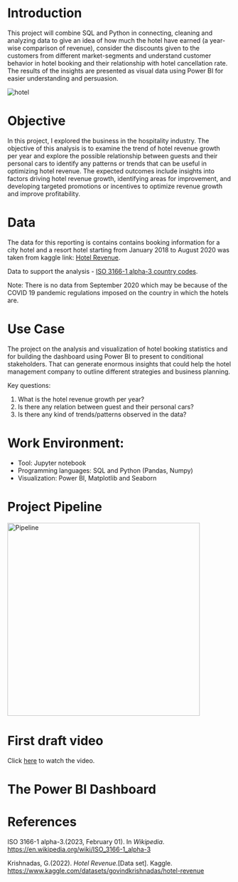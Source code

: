 # Introduction
This project will combine SQL and Python in connecting, cleaning and analyzing data to give an idea of how much the hotel have earned (a year-wise comparison of revenue), consider the discounts given to the customers from different market-segments and understand customer behavior in hotel booking and their relationship with hotel cancellation rate. The results of the insights are presented as visual data using Power BI for easier understanding and persuasion.

![hotel](https://user-images.githubusercontent.com/122539964/231317275-a8bff632-da32-4bfe-b968-e01abbe5fe6f.jpg)

# Objective
In this project, I explored the business in the hospitality industry. The objective of this analysis is to examine the trend of hotel revenue growth per year and explore the possible relationship between guests and their personal cars to identify any patterns or trends that can be useful in optimizing hotel revenue. The expected outcomes include insights into factors driving hotel revenue growth, identifying areas for improvement, and developing targeted promotions or incentives to optimize revenue growth and improve profitability.

# Data
The data for this reporting is contains contains booking information for a city hotel and a resort hotel starting from January 2018 to August 2020 was taken from kaggle link: 
[Hotel Revenue](https://www.kaggle.com/datasets/govindkrishnadas/hotel-revenue).

Data to support the analysis - [ISO 3166-1 alpha-3 country codes](https://en.wikipedia.org/wiki/ISO_3166-1_alpha-3).

Note: There is no data from September 2020 which may be because of the COVID 19 pandemic regulations imposed on the country in which the hotels are. 

# Use Case
The project on the analysis and visualization of hotel booking statistics and for building the dashboard using Power BI to present to conditional stakeholders. That can generate enormous insights that could help the hotel management company to outline different strategies and business planning.

Key questions:
1) What is the hotel revenue growth per year?
3) Is there any relation between guest and their personal cars? 
4) Is there any kind of trends/patterns observed in the data?

# Work Environment:
* Tool: Jupyter notebook
* Programming languages: SQL and Python (Pandas, Numpy)
* Visualization: Power BI, Matplotlib and Seaborn

# Project Pipeline
<img width="433" alt="Pipeline" src="https://user-images.githubusercontent.com/122539964/231315002-b1f994c5-33d7-4524-992b-d074663e53a0.png">

# First draft video
Click [here](https://clipchamp.com/watch/PPPYXB2mFar?_ga=2.218129817.1805101923.1681075619-885440277.1680792763](https://clipchamp.com/watch/PPPYXB2mFar?_ga=2.218129817.1805101923.1681075619-885440277.1680792763)) to watch the video.

# The Power BI Dashboard

# References
ISO 3166-1 alpha-3.(2023, February 01). In _Wikipedia_. https://en.wikipedia.org/wiki/ISO_3166-1_alpha-3  

Krishnadas, G.(2022). _Hotel Revenue._[Data set]. Kaggle. https://www.kaggle.com/datasets/govindkrishnadas/hotel-revenue

